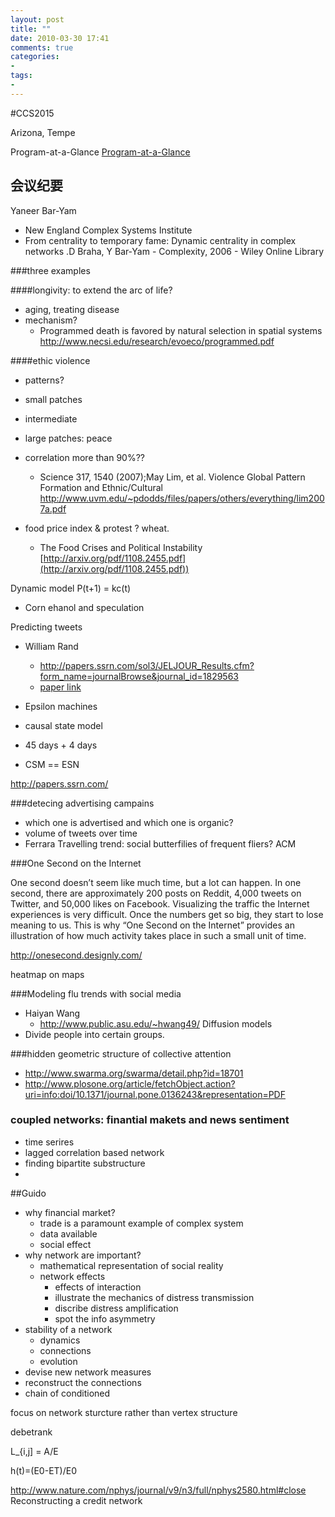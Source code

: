 ```yaml
---
layout: post
title: ""
date: 2010-03-30 17:41
comments: true
categories: 
- 
tags:
- 
---
```

#CCS2015

Arizona, Tempe

Program-at-a-Glance [Program-at-a-Glance
](http://www.ccs2015.org/program-at-a-glance/)


## 会议纪要

Yaneer Bar-Yam

- New England Complex Systems Institute
- From centrality to temporary fame: Dynamic centrality in complex networks .D Braha, Y Bar‐Yam - Complexity, 2006 - Wiley Online Library

###three examples

####longivity: to extend the arc of life?
- aging, treating disease
- mechanism?
	- Programmed death is favored by natural selection in spatial systems http://www.necsi.edu/research/evoeco/programmed.pdf

####ethic violence

- patterns?
- small patches
- intermediate
- large patches: peace
- correlation more than 90%??
 	- Science 317, 1540 (2007);May Lim, et al.
Violence Global Pattern Formation and Ethnic/Cultural http://www.uvm.edu/~pdodds/files/papers/others/everything/lim2007a.pdf

- food price index & protest ? wheat. 
	- The Food Crises and Political Instability [http://arxiv.org/pdf/1108.2455.pdf](http://arxiv.org/pdf/1108.2455.pdf))


Dynamic model P(t+1) = kc(t) 

- Corn ehanol and speculation

Predicting tweets

- William Rand
	- http://papers.ssrn.com/sol3/JELJOUR_Results.cfm?form_name=journalBrowse&journal_id=1829563
	- [paper link](http://poseidon01.ssrn.com/delivery.php?ID=443120004027031092001020007120073010019034072064048062031086094088085126011007024065035021040118024059039026109116086076031005039034047048077004098065071119119011103051035010107117124074024068083113000082119004003065103026074080001115112019077087119099&EXT=pdf)

- Epsilon machines
- causal state model 
- 45 days + 4 days
- CSM == ESN


http://papers.ssrn.com/ 

###detecing advertising campains
- which one is advertised and which one is organic?
- volume of tweets over time
- Ferrara Travelling trend: social butterfilies of frequent fliers? ACM

###One Second on the Internet

One second doesn’t seem like much time, but a lot can happen. In one second, there are approximately 200 posts on Reddit, 4,000 tweets on Twitter, and 50,000 likes on Facebook. Visualizing the traffic the Internet experiences is very difficult. Once the numbers get so big, they start to lose meaning to us. This is why “One Second on the Internet” provides an illustration of how much activity takes place in such a small unit of time.

http://onesecond.designly.com/

heatmap on maps

###Modeling flu trends with social media

- Haiyan Wang
	- http://www.public.asu.edu/~hwang49/
Diffusion models
- Divide people into certain groups.

###hidden geometric structure of collective attention

- http://www.swarma.org/swarma/detail.php?id=18701
- http://www.plosone.org/article/fetchObject.action?uri=info:doi/10.1371/journal.pone.0136243&representation=PDF


### coupled networks: finantial makets and news sentiment

- time serires
- lagged correlation based network
- finding bipartite substructure
- 

##Guido

- why financial market?
	- trade is a paramount example of complex system
	- data available
	- social effect
- why network are important?
	- mathematical representation of social reality
	- network effects
		- effects of interaction
		- illustrate the mechanics of distress transmission
		- discribe distress amplification
		- spot the info asymmetry
- stability of a network
	- dynamics
	- connections
	- evolution
- devise new network measures
- reconstruct the connections
- chain of conditioned 

focus on network sturcture rather than vertex structure
 
debetrank

L_{i,j] = A/E

h(t)=(E0-ET)/E0

http://www.nature.com/nphys/journal/v9/n3/full/nphys2580.html#close
Reconstructing a credit network








	






















